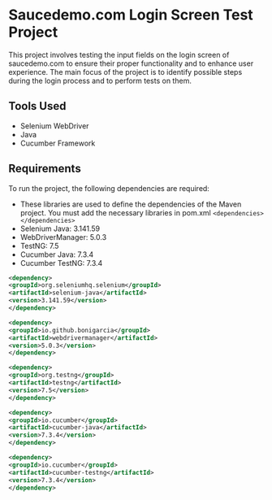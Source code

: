 
# Saucedemo.com Login Screen Test Project
This project involves testing the input fields on the login screen of saucedemo.com to ensure their proper functionality and to enhance user experience. The main focus of the project is to identify possible steps during the login process and to perform tests on them.

## Tools Used

- Selenium WebDriver
- Java
- Cucumber Framework

## Requirements

To run the project, the following dependencies are required:
- These libraries are used to define the dependencies of the Maven project. You must add the necessary libraries in pom.xml `<dependencies> </dependencies>`
- Selenium Java: 3.141.59
- WebDriverManager: 5.0.3
- TestNG: 7.5
- Cucumber Java: 7.3.4
- Cucumber TestNG: 7.3.4

```xml
<dependency>
<groupId>org.seleniumhq.selenium</groupId>
<artifactId>selenium-java</artifactId>
<version>3.141.59</version>
</dependency>
```
```xml
<dependency>
<groupId>io.github.bonigarcia</groupId>
<artifactId>webdrivermanager</artifactId>
<version>5.0.3</version>
</dependency>
```
```xml
<dependency>
<groupId>org.testng</groupId>
<artifactId>testng</artifactId>
<version>7.5</version>
</dependency>
```
```xml
<dependency>
<groupId>io.cucumber</groupId>
<artifactId>cucumber-java</artifactId>
<version>7.3.4</version>
</dependency>
```
```xml
<dependency>
<groupId>io.cucumber</groupId>
<artifactId>cucumber-testng</artifactId>
<version>7.3.4</version>
</dependency>
```
